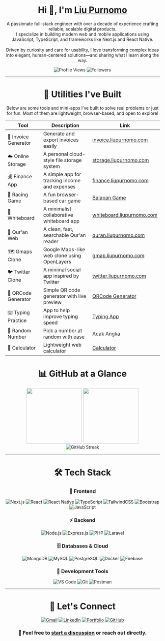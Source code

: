 <!---
liu-purnomo is a ✨ special ✨ repository because its `README.md` (this file) appears on your GitHub profile.
You can click the Preview link to take a look at your changes.
--->
<h1 align="center">Hi 👋, I'm <a href="https://liupurnomo.com" target="blank">‎Liu Purnomo</a></h1>

<p align="center">
A passionate full-stack engineer with over a decade of experience crafting reliable, scalable digital products. <br/>
I specialize in building modern web and mobile applications using JavaScript, TypeScript, and frameworks like Next.js and React Native. <br/><br/>
Driven by curiosity and care for usability, I love transforming complex ideas into elegant, human-centered solutions—and sharing what I learn along the way.
</p>

<p align="center">
  <img src="https://komarev.com/ghpvc/?username=liu-purnomo&style=for-the-badge&color=blueviolet" alt="Profile Views" />
  <img src="https://img.shields.io/github/followers/liu-purnomo?style=for-the-badge&color=orange" alt="Followers" />
</p>
</div>

---

<div align="center">

<h1 align="center">🧰 Utilities I've Built</h1>

<p align="center">
Below are some tools and mini-apps I've built to solve real problems or just for fun. Most of them are lightweight, browser-based, and open to explore!
</p>

<div align="center">

| Tool | Description | Link |
|------|-------------|------|
| 📄 Invoice Generator | Generate and export invoices easily | [invoice.liupurnomo.com](https://invoice.liupurnomo.com) |
| ☁️ Online Storage | A personal cloud-style file storage system | [storage.liupurnomo.com](https://storage.liupurnomo.com) |
| 💰 Finance App | A simple app for tracking income and expenses | [finance.liupurnomo.com](https://finance.liupurnomo.com) |
| 🚗 Racing Game | A fun browser-based car game | [Balapan Game](https://liu-purnomo.github.io/balap-mobil/) |
| 🧠 Whiteboard | A minimalist collaborative whiteboard app | [whiteboard.liupurnomo.com](https://whiteboard.liupurnomo.com) |
| 📜 Qur'an Web | A clean, fast, searchable Qur'an reader | [quran.liupurnomo.com](https://quran.liupurnomo.com) |
| 🗺️ Gmaps Clone | Google Maps-like web clone using OpenLayers | [gmap.liupurnomo.com](https://gmap.liupurnomo.com) |
| 🐦 Twitter Clone | A minimal social app inspired by Twitter | [twitter.liupurnomo.com](https://twitter.liupurnomo.com) |
| 🔳 QRCode Generator | Simple QR code generator with live preview | [QRCode Generator](https://liu-purnomo.github.io/qrcode-generator-using-js/) |
| ⌨️ Typing Practice | App to help improve typing speed | [Typing App](https://liu-purnomo.github.io/latihan-mengetik/) |
| 🎲 Random Number | Pick a number at random with ease | [Acak Angka](https://liu-purnomo.github.io/acak-angka/) |
| 🧮 Calculator | Lightweight web calculator | [Calculator](https://liu-purnomo.github.io/calculator/) |

</div>



<h1 align="center">📊 GitHub at a Glance</h1>

<div align="center">
  <img height="180em" src="https://github-readme-stats-git-masterrstaa-rickstaa.vercel.app/api?username=liu-purnomo&show_icons=true&theme=tokyonight&hide_border=true&bg_color=0d1117&title_color=58a6ff&icon_color=1f6feb&text_color=c9d1d9&ring_color=58a6ff"/>
  <img height="180em" src="https://github-readme-stats-git-masterrstaa-rickstaa.vercel.app/api/top-langs/?username=liu-purnomo&layout=compact&langs_count=8&theme=tokyonight&hide_border=true&bg_color=0d1117&title_color=58a6ff&text_color=c9d1d9&hide=html,css,blade,shell,ejs,hack,pug"/>
</div>

<div align="center">
  <img src="https://github-readme-streak-stats-salesp07.vercel.app/?user=liu-purnomo&theme=tokyonight&hide_border=true&background=0d1117&stroke=58a6ff&ring=58a6ff&fire=ff6b6b&currStreakLabel=c9d1d9&sideLabels=c9d1d9&sideNums=58a6ff&dates=c9d1d9" alt="GitHub Streak" />
</div>

---

<h1 align="center">🛠️ Tech Stack</h1>

<div align="center">

### 🚀 Frontend
![Next.js](https://img.shields.io/badge/Next.js-000000?style=for-the-badge&logo=next.js&logoColor=white)
![React](https://img.shields.io/badge/React-20232A?style=for-the-badge&logo=react&logoColor=61DAFB)
![React Native](https://img.shields.io/badge/React_Native-20232A?style=for-the-badge&logo=react&logoColor=61DAFB)
![TypeScript](https://img.shields.io/badge/TypeScript-007ACC?style=for-the-badge&logo=typescript&logoColor=white)
![TailwindCSS](https://img.shields.io/badge/Tailwind_CSS-38B2AC?style=for-the-badge&logo=tailwind-css&logoColor=white)
![Bootstrap](https://img.shields.io/badge/Bootstrap-563D7C?style=for-the-badge&logo=bootstrap&logoColor=white)
![JavaScript](https://img.shields.io/badge/JavaScript-F7DF1E?style=for-the-badge&logo=javascript&logoColor=black)

### ⚡ Backend
![Node.js](https://img.shields.io/badge/Node.js-43853D?style=for-the-badge&logo=node.js&logoColor=white)
![Express.js](https://img.shields.io/badge/Express.js-404D59?style=for-the-badge&logo=express&logoColor=white)
![PHP](https://img.shields.io/badge/PHP-777BB4?style=for-the-badge&logo=php&logoColor=white)
![Laravel](https://img.shields.io/badge/Laravel-FF2D20?style=for-the-badge&logo=laravel&logoColor=white)

### 🗄️ Databases & Cloud
![MongoDB](https://img.shields.io/badge/MongoDB-4EA94B?style=for-the-badge&logo=mongodb&logoColor=white)
![MySQL](https://img.shields.io/badge/MySQL-005C84?style=for-the-badge&logo=mysql&logoColor=white)
![PostgreSQL](https://img.shields.io/badge/PostgreSQL-316192?style=for-the-badge&logo=postgresql&logoColor=white)
![Docker](https://img.shields.io/badge/Docker-2496ED?style=for-the-badge&logo=docker&logoColor=white)
![Firebase](https://img.shields.io/badge/Firebase-039BE5?style=for-the-badge&logo=firebase&logoColor=white)

### 🧰 Development Tools
![VS Code](https://img.shields.io/badge/VS_Code-0078D4?style=for-the-badge&logo=visual%20studio%20code&logoColor=white)
![Git](https://img.shields.io/badge/Git-F05032?style=for-the-badge&logo=git&logoColor=white)
![Postman](https://img.shields.io/badge/Postman-FF6C37?style=for-the-badge&logo=postman&logoColor=white)

</div>

---

<h1 align="center">🤝 Let's Connect</h1>

<div align="center">
  
[![Gmail](https://img.shields.io/badge/Gmail-D14836?style=for-the-badge&logo=gmail&logoColor=white)](mailto:hi@liupurnomo.com)
[![LinkedIn](https://img.shields.io/badge/LinkedIn-0077B5?style=for-the-badge&logo=linkedin&logoColor=white)](https://www.linkedin.com/in/liupurnomo)
[![Portfolio](https://img.shields.io/badge/Portfolio-FF5722?style=for-the-badge&logo=google-chrome&logoColor=white)](https://liupurnomo.com)
[![GitHub](https://img.shields.io/badge/GitHub-100000?style=for-the-badge&logo=github&logoColor=white)](https://github.com/liu-purnomo)

### 💬 Feel free to [start a discussion](https://github.com/liu-purnomo/liu-purnomo/issues) or reach out directly.

</div>
